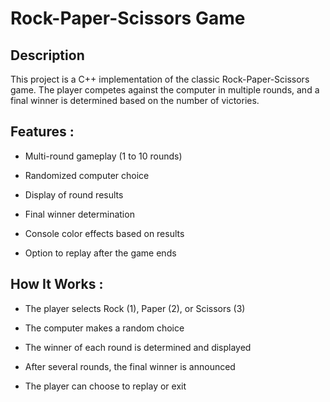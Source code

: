 # Rock-Paper-Scissors Game


## Description

This project is a C++ implementation of the classic Rock-Paper-Scissors game. The player competes against the computer in multiple rounds, and a final winner is determined based on the number of victories.


## Features :

* Multi-round gameplay (1 to 10 rounds)

* Randomized computer choice

* Display of round results

* Final winner determination

* Console color effects based on results

* Option to replay after the game ends


## How It Works : 

* The player selects Rock (1), Paper (2), or Scissors (3)

* The computer makes a random choice

* The winner of each round is determined and displayed

* After several rounds, the final winner is announced

* The player can choose to replay or exit

